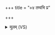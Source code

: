 +++
title = "०४ तम्वभि प्र"

+++
<details><summary>मूलम् (VS)</summary>

तम्व॒भि प्र गा॑यत पुरुहू॒तं पु॑रुष्टु॒तम्।  
इन्द्रं॑ गी॒र्भिस्त॑वि॒षमा वि॑वासत ॥
</details>